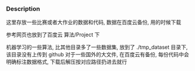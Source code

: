 ### Description
这里存放一些比赛或者大作业的数据和代码, 数据在百度云备份, 用的时候下载

参考网页也放到了百度云 算法/Project 下

机器学习的一些算法, 比其他目录多了一些数据集, 放到了 ./tmp_dataset 目录下, 该目录没有上传到 github
对于一些国外的大文件, 在百度云有备份, 每份代码中会明确标注数据格式, 下载后解压按对应路径扔进去就行
